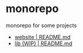 # monorepo

monorepo for some projects

- [website | README.md](https://github.com/diegofrayo/monorepo/tree/master/packages/website)
- [lib (WIP) | README.md ](https://github.com/diegofrayo/monorepo/tree/master/packages/lib)